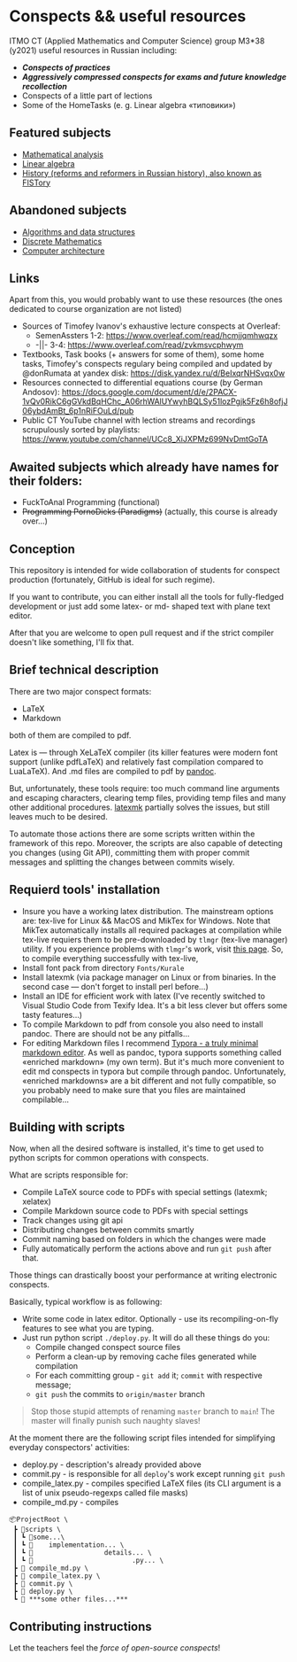 # Conspects && useful resources

ITMO CT (Applied Mathematics and Computer Science) group M3*38 (y2021) useful resources in Russian including:

- _**Conspects of practices**_
- _**Aggressively compressed conspects for exams and future knowledge recollection**_
- Conspects of a little part of lections
- Some of the HomeTasks (e. g. Linear algebra «типовики»)

## Featured subjects

- [Mathematical analysis](MathAnal)
- [Linear algebra](LinAnalgebra)
- [History (reforms and reformers in Russian history), also known as FISTory](Fistory)

## Abandoned subjects
- [Algorithms and data structures](Analgorithms)
- [Discrete Mathematics](DICKreteMath)
- [Computer architecture](CUMputerAAAAAAAAH)

## Links

Apart from this, you would probably want to use these resources (the ones dedicated to course organization are not listed)
- Sources of Timofey Ivanov's exhaustive lecture conspects at Overleaf: 
  - SemenAssters 1-2: https://www.overleaf.com/read/hcmjjqmhwqzx
  - -||- 3-4: https://www.overleaf.com/read/zvkmsvcphwym
- Textbooks, Task books (+ answers for some of them), some home tasks, Timofey's conspects regulary being compiled and updated by @donRumata at yandex disk: https://disk.yandex.ru/d/BeIxqrNHSvqx0w
- Resources connected to differential equations course (by German Andosov): https://docs.google.com/document/d/e/2PACX-1vQv0RikC6gGVkdBqHChc_A06rhWAlUYwyhBQLSy51lozPgjk5Fz6h8ofjJ06ybdAmBt_6p1nRiFOuLd/pub
- Public CT YouTube channel with lection streams and recordings scrupulously sorted by playlists: https://www.youtube.com/channel/UCc8_XiJXPMz699NvDmtGoTA

## Awaited subjects which already have names for their folders:
- FuckToAnal Programming (functional)
- ~~Programming PornoDicks (Paradigms)~~ (actually, this course is already over…)

## Conception

This repository is intended for wide collaboration of students for conspect production (fortunately, GitHub is ideal for such regime).

If you want to contribute, you can either install all the tools for fully-fledged development or just add some latex- or md- shaped text with plane text editor.

After that you are welcome to open pull request and if the strict compiler doesn't like something, I'll fix that. 

## Brief technical description 

There are two major conspect formats:
- LaTeX
- Markdown

both of them are compiled to pdf.

Latex is — through XeLaTeX compiler (its killer features were modern font support (unlike pdfLaTeX) and relatively fast compilation compared to LuaLaTeX).
And .md files are compiled to pdf by [pandoc](https://pandoc.org/).

But, unfortunately, these tools require: too much command line arguments and escaping characters, clearing temp files, providing temp files and many other additional procedures.
[latexmk](https://mg.readthedocs.io/latexmk.html) partially solves the issues, but still leaves much to be desired.

To automate those actions there are some scripts written within the framework of this repo.
Moreover, the scripts are also capable of detecting you changes (using Git API), 
committing them with proper commit messages and splitting the changes between commits wisely.


## Requierd tools' installation

- Insure you have a working latex distribution. The mainstream options are: tex-live for Linux && MacOS and MikTex for Windows.
  Note that MikTex automatically installs all required packages at compilation while tex-live requiers them to be pre-downloaded by `tlmgr` (tex-live manager) utility.
  If you experience problems with `tlmgr`'s work, visit [this page](https://tex.stackexchange.com/questions/540429/tlmgr-in-ubuntu-20-04-local-tex-live-2019-is-older-than-remote-repository-2).
  So, to compile everything successfully with tex-live, 
- Install font pack from directory `Fonts/Kurale`
- Install latexmk (via package manager on Linux or from binaries. In the second case — don't forget to install perl before…)
- Install an IDE for efficient work with latex (I've recently switched to Visual Studio Code from Texify Idea. It's a bit less clever but offers some tasty features…)
- To compile Markdown to pdf from console you also need to install pandoc. There are should not be any pitfalls…
- For editing Markdown files I recommend [Typora - a truly minimal markdown editor](https://typora.io/).
  As well as pandoc, typora supports something called «enriched markdown» (my own term).
  But it's much more convenient to edit md conspects in typora but compile through pandoc. 
  Unfortunately, «enriched markdowns» are a bit different and not fully compatible, 
  so you probably need to make sure that you files are maintained compilable…


## Building with scripts

Now, when all the desired software is installed, it's time to get used to python scripts for common operations with conspects.

What are scripts responsible for:
- Compile LaTeX source code to PDFs with special settings (latexmk; xelatex)
- Compile Markdown source code to PDFs with special settings
- Track changes using git api
- Distributing changes between commits smartly
- Commit naming based on folders in which the changes were made
- Fully automatically perform the actions above and run ``git push`` after that.

Those things can drastically boost your performance at writing electronic conspects.

Basically, typical workflow is as following:
- Write some code in latex editor. Optionally - use its recompiling-on-fly features to see what you are typing.
- Just run python script ``./deploy.py``. It will do all these things do you:
  - Compile changed conspect source files
  - Perform a clean-up by removing cache files generated while compilation
  - For each committing group - ``git add`` it; 
    ``commit`` with respective message;
  - ``git push`` the commits to ``origin/master`` branch

> Stop those stupid attempts of renaming ``master`` branch to ``main``!
> The master will finally punish such naughty slaves!

At the moment there are the following script files intended for simplifying 
everyday conspectors' activities:

- deploy.py - description's already provided above
- commit.py - is responsible for all `deploy`'s work except running `git push`
- compile_latex.py - compiles specified LaTeX files (its CLI argument is a list of unix pseudo-regexps called file masks)
- compile_md.py - compiles 


```
📦ProjectRoot \
 ┣ 📂scripts \
 ┃ ┗ 📜some...\
 ┃ ┗ 📜    implementation... \
 ┃ ┗ 📜                  details... \
 ┃ ┗ 📜                         .py... \
 ┣ 📜 compile_md.py \
 ┣ 📜 compile_latex.py \
 ┣ 📜 commit.py \
 ┣ 📜 deploy.py \
 ┗ 📜 ***some other files...***
```

## Contributing instructions

Let the teachers feel the _force of open-source conspects_!
